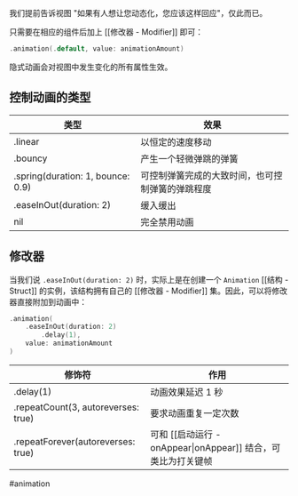 我们提前告诉视图 "如果有人想让您动态化，您应该这样回应"，仅此而已。

只需要在相应的组件后加上 [[修改器 - Modifier]] 即可：

```swift
.animation(.default, value: animationAmount)
```

隐式动画会对视图中发生变化的所有属性生效。

## 控制动画的类型

| 类型 | 效果 |
| ---- | ---- |
| .linear | 以恒定的速度移动 |
| .bouncy | 产生一个轻微弹跳的弹簧 |
| .spring(duration: 1, bounce: 0.9) | 可控制弹簧完成的大致时间，也可控制弹簧的弹跳程度 |
| .easeInOut(duration: 2) | 缓入缓出 |
| nil | 完全禁用动画 |

## 修改器

当我们说 `.easeInOut(duration: 2)` 时，实际上是在创建一个 `Animation` [[结构 - Struct]] 的实例，该结构拥有自己的 [[修改器 - Modifier]] 集。因此，可以将修改器直接附加到动画中：

```swift
.animation(
    .easeInOut(duration: 2)
        .delay(1),
    value: animationAmount
)
```

| 修饰符 | 作用 |
| ---- | ---- |
| .delay(1) | 动画效果延迟 1 秒 |
| .repeatCount(3, autoreverses: true) | 要求动画重复一定次数 |
| .repeatForever(autoreverses: true) | 可和 [[启动运行 - onAppear\|onAppear]] 结合，可类比为打关键帧 |

#animation 